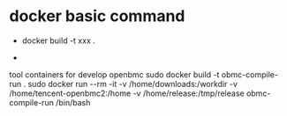 # docker basic command

* docker build -t xxx .

* 
tool containers for develop openbmc
sudo docker build -t obmc-compile-run .
sudo docker run --rm -it -v /home/downloads:/workdir  -v /home/tencent-openbmc2:/home -v /home/release:/tmp/release  obmc-compile-run /bin/bash
